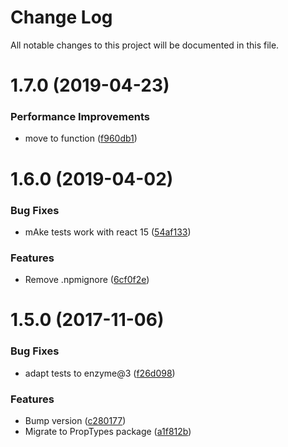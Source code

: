 # Change Log

All notable changes to this project will be documented in this file.

<a name="1.7.0"></a>
# 1.7.0 (2019-04-23)


### Performance Improvements

* move to function ([f960db1](https://github.com/SUI-Components/schibsted-spain-components/commit/f960db1))



<a name="1.6.0"></a>
# 1.6.0 (2019-04-02)


### Bug Fixes

* mAke tests work with react 15 ([54af133](https://github.com/SUI-Components/schibsted-spain-components/commit/54af133))


### Features

* Remove .npmignore ([6cf0f2e](https://github.com/SUI-Components/schibsted-spain-components/commit/6cf0f2e))



<a name="1.5.0"></a>
# 1.5.0 (2017-11-06)


### Bug Fixes

* adapt tests to enzyme@3 ([f26d098](https://github.com/SUI-Components/schibsted-spain-components/commit/f26d098))


### Features

* Bump version ([c280177](https://github.com/SUI-Components/schibsted-spain-components/commit/c280177))
* Migrate to PropTypes package ([a1f812b](https://github.com/SUI-Components/schibsted-spain-components/commit/a1f812b))



